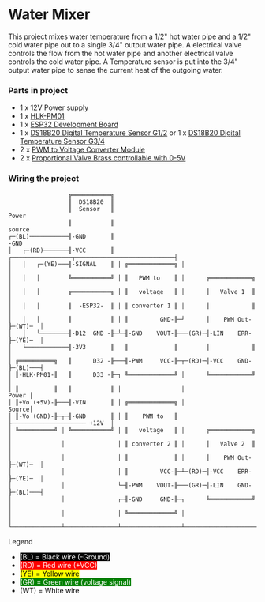 # Water Mixer

This project mixes water temperature from a 1/2" hot water pipe and a 1/2" cold
water pipe out to a single 3/4" output water pipe.  A electrical valve controls 
the flow from the hot water pipe and another electrical valve controls the cold
water pipe.  A Temperature sensor is put into the 3/4" output water pipe to sense
the current heat of the outgoing water.


### Parts in project

 - 1 x 12V Power supply
 - 1 x [HLK-PM01]
 - 1 x [ESP32 Development Board]
 - 1 x [DS18B20 Digital Temperature Sensor G1/2] or 1 x [DS18B20 Digital Temperature Sensor G3/4]
 - 2 x [PWM to Voltage Converter Module]
 - 2 x [Proportional Valve Brass controllable with 0-5V]



### Wiring the project

```
                 ╔═══════════╗
                 ║  DS18B20  ║
                 ║  Sensor   ║                                              Power
                 ║           ║                                              source
┌─(BL)───────────╢-GND       ║                                              -GND
│   ┌─(RD)───────╢-VCC       ║ ┌─────────────────┬────────────────────────────┤
│   │   ┌─(YE)───╢-SIGNAL    ║ │ ╔═════════════╗ │                            │
│   │   │        ╚═══════════╝ │ ║   PWM to    ║ │      ╔════════════╗        │
│   │   │        ╔═══════════╗ │ ║   voltage   ║ │      ║   Valve 1  ║        │ 
│   │   │        ║  -ESP32-  ║ │ ║ converter 1 ║ │      ║            ║        │
│   │   │        ║           ║ │ ║         GND-╟─┘      ║    PWM Out-╟─(WT)─  │
│   │   └────────╢-D12  GND -╟─┴─╢-GND    VOUT-╟───(GR)─╢-LIN    ERR-╟─(YE)─  │
│   └────────────╢-3V3       ║   ║             ║        ║            ║        │
│ ╔══════════╗   ║      D32 -╟───╢-PWM     VCC-╟─┬─(RD)─╢-VCC    GND-╟─(BL)───┤
│ ║-HLK-PM01-║   ║      D33 -╟─┐ ╚═════════════╝ │      ╚════════════╝        │
│ ║          ║   ║           ║ │                 │                      Power │  
│ ║+Vo (+5V)-╟───╢-VIN       ║ │ ╔═════════════╗ │                      Source│  
│ ║-Vo (GND)-╟─┬─╢-GND       ║ │ ║    PWM to   ║ ├───────────────────── +12V  │
│ ╚══════════╝ │ ╚═══════════╝ │ ║   voltage   ║ │      ╔════════════╗        │
│              │               │ ║ converter 2 ║ │      ║   Valve 2  ║        │
│              │               │ ║             ║ │      ║    PWM Out-╟─(WT)─  │
│              │               │ ║         VCC-╟─┴─(RD)─╢-VCC    ERR-╟─(YE)─  │
│              │               └─╢-PWM    VOUT-╟───(GR)─╢-LIN    GND-╟─(BL)───┤
│              │               ┌─╢-GND     GND-╟─┐      ╚════════════╝        │
│              │               │ ╚═════════════╝ │                            │
└──────────────┴───────────────┴─────────────────┴────────────────────────────┘
```
Legend
 - <span style="background: black; color: white">(BL) = Black wire (-Ground)</span>
 - <span style="background: red; color: white">(RD) = Red wire (+VCC)</span>
 - <span style="background: yellow; color: black">(YE) = Yellow wire</span>
 - <span style="background: green; color: white">(GR) = Green wire (voltage signal)</span>
 - <span style="background: white; color: black">(WT) = White wire</span>


[HLK-PM01]:https://www.aliexpress.com/item/32504127465.html?spm=a2g0s.9042311.0.0.27424c4dOggB1n
[ESP32 Development Board]:https://www.aliexpress.com/item/32801621054.html?spm=a2g0s.9042311.0.0.27424c4dOggB1n
[DS18B20 Digital Temperature Sensor G1/2]:https://www.aliexpress.com/item/32827650291.html?spm=a2g0s.12269583.0.0.36871f7dTzfCfF
[DS18B20 Digital Temperature Sensor G3/4]:https://www.aliexpress.com/item/32881183992.html?spm=a2g0s.12269583.0.0.43c751fcxDyDbt
[PWM to Voltage Converter Module]:https://www.aliexpress.com/item/4000169156580.html?spm=a2g0s.12269583.0.0.7faa1ca26zCgTQ
[Proportional Valve Brass controllable with 0-5V]:https://www.aliexpress.com/item/33037988030.html?spm=a2g0s.12269583.0.0.49d04a42eL9zNl

